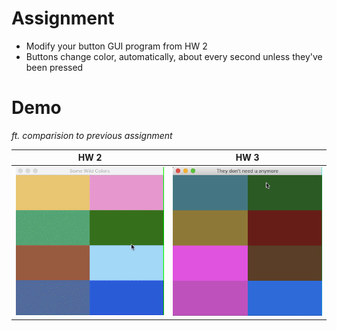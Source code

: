 # Assignment
- Modify your button GUI program from HW 2
- Buttons change color, automatically, about every second unless they've been pressed

# Demo
*ft. comparision to previous assignment*

| HW 2 | HW 3 |
| :-: | :-: |
| ![demo2](https://github.com/mkarroqe/Java-CS3913/blob/master/HW2_Buttons/demo.gif?raw=true) | ![demo3](demo.gif) | 

